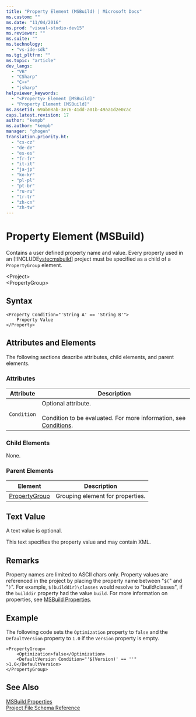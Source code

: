 ```yaml
---
title: "Property Element (MSBuild) | Microsoft Docs"
ms.custom: ""
ms.date: "11/04/2016"
ms.prod: "visual-studio-dev15"
ms.reviewer: ""
ms.suite: ""
ms.technology: 
  - "vs-ide-sdk"
ms.tgt_pltfrm: ""
ms.topic: "article"
dev_langs: 
  - "VB"
  - "CSharp"
  - "C++"
  - "jsharp"
helpviewer_keywords: 
  - "<Property> Element [MSBuild]"
  - "Property Element [MSBuild]"
ms.assetid: 69ab08ab-3e76-41dd-a01b-49aa1d2e0cac
caps.latest.revision: 17
author: "kempb"
ms.author: "kempb"
manager: "ghogen"
translation.priority.ht: 
  - "cs-cz"
  - "de-de"
  - "es-es"
  - "fr-fr"
  - "it-it"
  - "ja-jp"
  - "ko-kr"
  - "pl-pl"
  - "pt-br"
  - "ru-ru"
  - "tr-tr"
  - "zh-cn"
  - "zh-tw"
---
```

# Property Element (MSBuild)
Contains a user defined property name and value. Every property used in an [!INCLUDE[vstecmsbuild](../extensibility/internals/includes/vstecmsbuild_md.md)] project must be specified as a child of a `PropertyGroup` element.  
  
 \<Project>  
 \<PropertyGroup>  
  
## Syntax  
  
```  
<Property Condition="'String A' == 'String B'">  
    Property Value  
</Property>  
```  
  
## Attributes and Elements  
 The following sections describe attributes, child elements, and parent elements.  
  
### Attributes  
  
|Attribute|Description|  
|---------------|-----------------|  
|`Condition`|Optional attribute.<br /><br /> Condition to be evaluated. For more information, see [Conditions](../msbuild/msbuild-conditions.md).|  
  
### Child Elements  
 None.  
  
### Parent Elements  
  
|Element|Description|  
|-------------|-----------------|  
|[PropertyGroup](../msbuild/propertygroup-element-msbuild.md)|Grouping element for properties.|  
  
## Text Value  
 A text value is optional.  
  
 This text specifies the property value and may contain XML.  
  
## Remarks  
 Property names are limited to ASCII chars only. Property values are referenced in the project by placing the property name between "`$(`" and "`)`". For example, `$(builddir)\classes` would resolve to "build\classes", if the `builddir` property had the value `build`. For more information on properties, see [MSBuild Properties](../msbuild/msbuild-properties.md).  
  
## Example  
 The following code sets the `Optimization` property to `false` and the `DefaultVersion` property to `1.0` if the `Version` property is empty.  
  
```  
<PropertyGroup>  
    <Optimization>false</Optimization>  
    <DefaultVersion Condition="'$(Version)' == ''" >1.0</DefaultVersion>  
</PropertyGroup>  
```  
  
## See Also
[MSBuild Properties](../msbuild/msbuild-properties.md)  
 [Project File Schema Reference](../msbuild/msbuild-project-file-schema-reference.md)